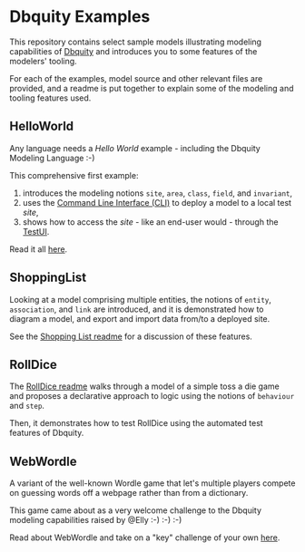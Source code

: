 # Dbquity Examples
This repository contains select sample models illustrating modeling capabilities of [Dbquity](https://model.dbquity.com) and introduces you to some features of the modelers' tooling.

For each of the examples, model source and other relevant files are provided, and a readme is put together to explain some of the modeling and tooling features used.

## HelloWorld
Any language needs a *Hello World* example - including the Dbquity Modeling Language :-)

This comprehensive first example:
1. introduces the modeling notions `site`, `area`, `class`, `field`, and `invariant`,  
2. uses the [Command Line Interface (CLI)](https://model.dbquity.com/#command-line-interface-cli) to deploy a model to a local test *site*,
3. shows how to access the *site* - like an end-user would - through the [TestUI](https://model.dbquity.com/#test-ui).

Read it all [here](HelloWorld/README.md).

## ShoppingList
Looking at a model comprising multiple entities, the notions of `entity`, `association`, and `link` are introduced, and it is demonstrated how to diagram a model, and export and import data from/to a deployed site.

See the [Shopping List readme](ShoppingList/README.md) for a discussion of these features.

## RollDice
The [RollDice readme](behaviour/README.md) walks through a model of a simple toss a die game and proposes a declarative approach to logic using the notions of `behaviour` and `step`.

Then, it demonstrates how to test RollDice using the automated test features of Dbquity.

## WebWordle
A variant of the well-known Wordle game that let's multiple players compete on guessing words off a webpage rather than from a dictionary.

This game came about as a very welcome challenge to the Dbquity modeling capabilities raised by @Elly  :-) :-) :-)

Read about WebWordle and take on a "key" challenge of your own [here][wordle-readme]. 

[wordle-readme]: WebWordle/README.md
